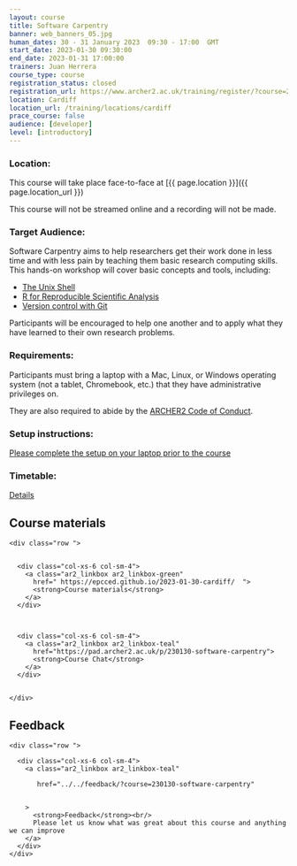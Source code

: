 ```yaml
---
layout: course
title: Software Carpentry
banner: web_banners_05.jpg 
human_dates: 30 - 31 January 2023  09:30 - 17:00  GMT
start_date: 2023-01-30 09:30:00
end_date: 2023-01-31 17:00:00
trainers: Juan Herrera
course_type: course
registration_status: closed
registration_url: https://www.archer2.ac.uk/training/register/?course=230130-software-carpentry
location: Cardiff
location_url: /training/locations/cardiff
prace_course: false
audience: [developer]
level: [introductory]
---
```


### Location:

This course will take place face-to-face at  [{{ page.location }}]({{ page.location_url }})

This course will not be streamed online and a recording will not be made.

### Target Audience:

Software Carpentry aims to help researchers get their work done in less time and with less pain by teaching them basic research computing skills. This hands-on workshop will cover basic concepts and tools, including:

- [The Unix Shell](https://swcarpentry.github.io/shell-novice/)
- [R for Reproducible Scientific Analysis](http://swcarpentry.github.io/r-novice-gapminder)
- [Version control with Git](https://swcarpentry.github.io/git-novice/)

Participants will be encouraged to help one another and to apply what they have learned to their own research problems.


### Requirements:

Participants must bring a laptop with a Mac, Linux, or Windows operating system (not a tablet, Chromebook, etc.) that they have administrative privileges on.

They are also required to abide by the [ARCHER2  Code of Conduct](../../../about/policies/code-of-conduct.html). 

### Setup instructions: 

[Please complete the setup on your laptop prior to the course](https://epcced.github.io/2023-01-30-cardiff/#setup)

### Timetable:

[Details](https://epcced.github.io/2023-01-30-cardiff/#schedule) 

<section id="service">



<h2><a name="materials">Course materials</a></h2>



    <div class="row ">	

 		
      <div class="col-xs-6 col-sm-4">
        <a class="ar2_linkbox ar2_linkbox-green" 
          href=" https://epcced.github.io/2023-01-30-cardiff/  ">
          <strong>Course materials</strong>         
        </a>
      </div>


 
      <div class="col-xs-6 col-sm-4">
        <a class="ar2_linkbox ar2_linkbox-teal" 
          href="https://pad.archer2.ac.uk/p/230130-software-carpentry">
          <strong>Course Chat</strong>       
        </a>
      </div>
		

 	</div>
		
		
					


<!-- 		
<h2><a name="videos">Videos</a></h2>

<h3>Session 1</h3>

<div>
	<iframe title="Video" width="560" height="315" src="https://www.youtube.com/embed/xxxxxxxxxxx" frameborder="0" allow="accelerometer; autoplay; encrypted-media; gyroscope; picture-in-picture" allowfullscreen></iframe>
</div>

 -->






<h2><a name="feedback">Feedback</a></h2>


    <div class="row ">	

      <div class="col-xs-6 col-sm-4">
        <a class="ar2_linkbox ar2_linkbox-teal" 

           href="../../feedback/?course=230130-software-carpentry" 


		>
          <strong>Feedback</strong><br/>
          Please let us know what was great about this course and anything we can improve
        </a>
      </div>
    </div>
		
		

 
</section>


